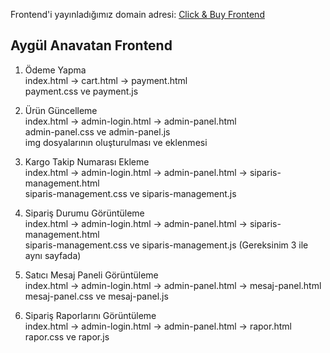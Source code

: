 Frontend'i yayınladığımız domain adresi: [Click & Buy Frontend](https://click-buy-nine.vercel.app/)

## Aygül Anavatan Frontend
1) Ödeme Yapma  
index.html -> cart.html -> payment.html  
payment.css ve payment.js

2) Ürün Güncelleme  
index.html -> admin-login.html -> admin-panel.html  
admin-panel.css ve admin-panel.js  
img dosyalarının oluşturulması ve eklenmesi

3) Kargo Takip Numarası Ekleme  
index.html -> admin-login.html -> admin-panel.html -> siparis-management.html  
siparis-management.css ve siparis-management.js

4) Sipariş Durumu Görüntüleme  
index.html -> admin-login.html -> admin-panel.html -> siparis-management.html  
siparis-management.css ve siparis-management.js
(Gereksinim 3 ile aynı sayfada) 

6) Satıcı Mesaj Paneli Görüntüleme  
index.html -> admin-login.html -> admin-panel.html -> mesaj-panel.html  
mesaj-panel.css ve mesaj-panel.js

7) Sipariş Raporlarını Görüntüleme  
index.html -> admin-login.html -> admin-panel.html -> rapor.html  
rapor.css ve rapor.js



